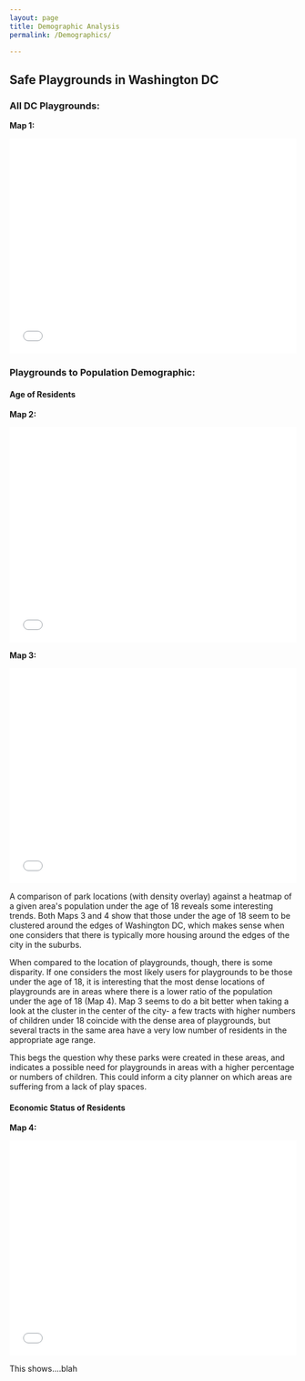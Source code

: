 ```yaml
---
layout: page
title: Demographic Analysis
permalink: /Demographics/

---
```


## Safe Playgrounds in Washington DC

### All DC Playgrounds:

**Map 1:**
<style>.embed-container {position: relative; padding-bottom: 75%; height: 0; max-width: 100%;} .embed-container iframe, .embed-container object, .embed-container iframe{position: absolute; top: 0; left: 0; width: 100%; height: 100%;} small{position: absolute; z-index: 40; bottom: 0; margin-bottom: -15px;}</style><div class="embed-container"><iframe width="400" height="300" frameborder="0" scrolling="no" marginheight="0" marginwidth="0" title="Final_Project_Working" src="//mygmu.maps.arcgis.com/apps/Embed/index.html?webmap=11dd3b83dab34be788ec12bde4418117&extent=-77.2212,38.8205,-76.802,39.0083&zoom=true&previewImage=false&scale=true&search=true&searchextent=true&disable_scroll=true&theme=light"></iframe></div>


### Playgrounds to Population Demographic:

#### Age of Residents

**Map 2:**
<style>.embed-container {position: relative; padding-bottom: 75%; height: 0; max-width: 100%;} .embed-container iframe, .embed-container object, .embed-container iframe{position: absolute; top: 0; left: 0; width: 100%; height: 100%;} small{position: absolute; z-index: 40; bottom: 0; margin-bottom: -15px;}</style><div class="embed-container"><iframe width="400" height="300" frameborder="0" scrolling="no" marginheight="0" marginwidth="0" title="Pop under 18 vs Playground Location" src="//mygmu.maps.arcgis.com/apps/Embed/index.html?webmap=42321458082242efa2c7643f75c326eb&extent=-77.236,38.81,-76.8168,38.9978&zoom=true&previewImage=false&scale=true&legend=true&disable_scroll=true&theme=light"></iframe></div>

**Map 3:**
<style>.embed-container {position: relative; padding-bottom: 75%; height: 0; max-width: 100%;} .embed-container iframe, .embed-container object, .embed-container iframe{position: absolute; top: 0; left: 0; width: 100%; height: 100%;} small{position: absolute; z-index: 40; bottom: 0; margin-bottom: -15px;}</style><div class="embed-container"><iframe width="400" height="300" frameborder="0" scrolling="no" marginheight="0" marginwidth="0" title="Percent Pop under 18 vs Playground Location" src="//mygmu.maps.arcgis.com/apps/Embed/index.html?webmap=e7ae0cb6fb3a478f9e7ab4a65c41e825&extent=-77.236,38.81,-76.8168,38.9978&zoom=true&previewImage=false&scale=true&legend=true&disable_scroll=true&theme=light"></iframe></div>

A comparison of park locations (with density overlay) against a heatmap of a given area's population under the age of 18 reveals some interesting trends. 
Both Maps 3 and 4 show that those under the age of 18 seem to be clustered around the edges of Washington DC, which makes sense when one considers that there is typically more housing around the edges of the city in the suburbs. 

When compared to the location of playgrounds, though, there is some disparity. If one considers the most likely users for playgrounds to be those under the age of 18, it is interesting that the most dense locations of playgrounds are in areas where there is a lower ratio of the population under the age of 18 (Map 4). Map 3 seems to do a bit better when taking a look at the cluster in the center of the city- a few tracts with higher numbers of children under 18 coincide with the dense area of playgrounds, but several tracts in the same area have a very low number of residents in the appropriate age range.

This begs the question why these parks were created in these areas, and indicates a possible need for playgrounds in areas with a higher percentage or numbers of children. This could inform a city planner on which areas are suffering from a lack of play spaces. 

#### Economic Status of Residents

**Map 4:**
<style>.embed-container {position: relative; padding-bottom: 75%; height: 0; max-width: 100%;} .embed-container iframe, .embed-container object, .embed-container iframe{position: absolute; top: 0; left: 0; width: 100%; height: 100%;} small{position: absolute; z-index: 40; bottom: 0; margin-bottom: -15px;}</style><div class="embed-container"><iframe width="400" height="300" frameborder="0" scrolling="no" marginheight="0" marginwidth="0" title="Mean Household Income vs Playground Density" src="//mygmu.maps.arcgis.com/apps/Embed/index.html?webmap=b1228d84574340989ea2f6ebcbe6e1b9&extent=-77.2733,38.81,-76.8541,38.9978&zoom=true&previewImage=false&scale=true&legend=true&disable_scroll=true&theme=light"></iframe></div>

This shows....blah
